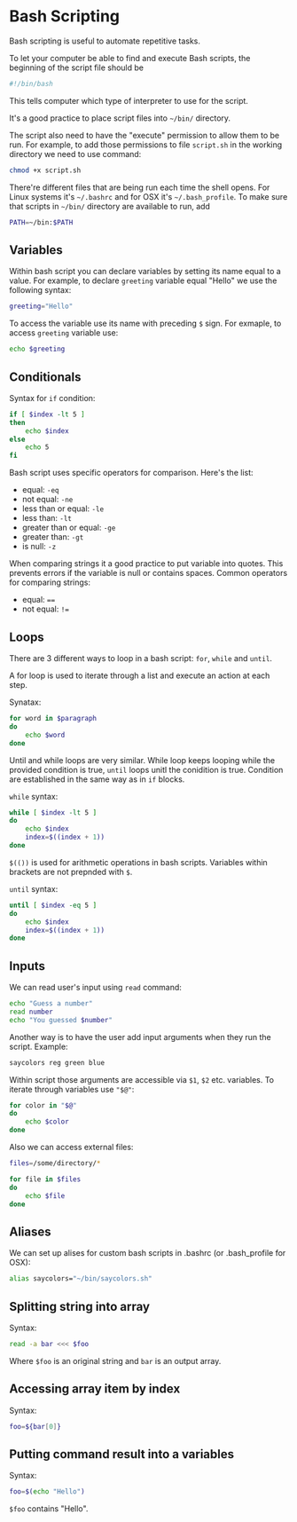 # Bash Scripting

Bash scripting is useful to automate repetitive tasks.

To let your computer be able to find and execute Bash scripts, the beginning of the script file should be

```bash
#!/bin/bash
```

This tells computer which type of interpreter to use for the script.

It's a good practice to place script files into `~/bin/` directory.

The script also need to have the "execute" permission to allow them to be run. For example, to add those permissions to file `script.sh` in the working directory we need to use command:

```bash
chmod +x script.sh
```

There're different files that are being run each time the shell opens. For Linux systems it's `~/.bashrc` and for OSX it's `~/.bash_profile`. To make sure that scripts in `~/bin/` directory are available to run, add

```bash
PATH=~/bin:$PATH
```

## Variables

Within bash script you can declare variables by setting its name equal to a value. For example, to declare `greeting` variable equal "Hello" we use the following syntax:

```bash
greeting="Hello"
```

To access the variable use its name with preceding `$` sign. For exmaple, to access `greeting` variable use:

```bash
echo $greeting
```

## Conditionals

Syntax for `if` condition:

```bash
if [ $index -lt 5 ]
then
    echo $index
else
    echo 5
fi
```

Bash script uses specific operators for comparison. Here's the list:

* equal: `-eq`
* not equal: `-ne`
* less than or equal: `-le`
* less than: `-lt`
* greater than or equal: `-ge`
* greater than: `-gt`
* is null: `-z`

When comparing strings it a good practice to put variable into quotes. This prevents errors if the variable is null or contains spaces. Common operators for comparing strings:

* equal: `==`
* not equal: `!=`

## Loops

There are 3 different ways to loop in a bash script: `for`, `while` and `until`.

A for loop is used to iterate through a list and execute an action at each step.

Synatax:

```bash
for word in $paragraph
do
    echo $word
done
```

Until and while loops are very similar. While loop keeps looping while the provided condition is true, `until` loops unitl the conidition is true. Condition are established in the same way as in `if` blocks.

`while` syntax:

```bash
while [ $index -lt 5 ]
do
    echo $index
    index=$((index + 1))
done
```

`$(())` is used for arithmetic operations in bash scripts. Variables within brackets are not prepnded with `$`.

`until` syntax:

```bash
until [ $index -eq 5 ]
do
    echo $index
    index=$((index + 1))
done
```

## Inputs

We can read user's input using `read` command:

```bash
echo "Guess a number"
read number
echo "You guessed $number"
```

Another way is to have the user add input arguments when they run the script. Example:

```bash
saycolors reg green blue
```

Within script those arguments are accessible via `$1`, `$2` etc. variables. To iterate through variables use `"$@"`:

```bash
for color in "$@"
do
    echo $color
done
```

Also we can access external files:

```bash
files=/some/directory/*

for file in $files
do
    echo $file
done
```

## Aliases

We can set up alises for custom bash scripts in .bashrc (or .bash_profile for OSX):

```bash
alias saycolors="~/bin/saycolors.sh"
```

## Splitting string into array

Syntax:

```bash
read -a bar <<< $foo
```

Where `$foo` is an original string and `bar` is an output array.

## Accessing array item by index

Syntax:

```bash
foo=${bar[0]}
```

## Putting command result into a variables

Syntax:

```bash
foo=$(echo "Hello")
```

`$foo` contains "Hello".
